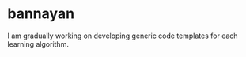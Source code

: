 # bannayan
I am gradually working on developing generic code templates for each learning algorithm.
